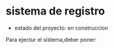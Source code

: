 <h1>sistema de registro</h1>

- estado del proyecto: en construccion

Para ejectur el sistema,deber poner:
  
  ```npm install react´´´

